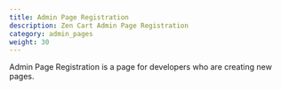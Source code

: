```yaml
---
title: Admin Page Registration
description: Zen Cart Admin Page Registration 
category: admin_pages
weight: 30 
---
```


Admin Page Registration is a page for developers who are creating new pages.

